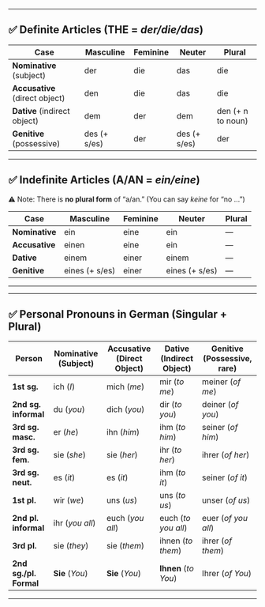 

---

## ✅ Definite Articles (THE = *der/die/das*)

| Case                           | Masculine    | Feminine | Neuter       | Plural            |
| ------------------------------ | ------------ | -------- | ------------ | ----------------- |
| **Nominative** (subject)       | der          | die      | das          | die               |
| **Accusative** (direct object) | den          | die      | das          | die               |
| **Dative** (indirect object)   | dem          | der      | dem          | den (+ n to noun) |
| **Genitive** (possessive)      | des (+ s/es) | der      | des (+ s/es) | der               |

---

## ✅ Indefinite Articles (A/AN = *ein/eine*)

⚠️ Note: There is **no plural form** of “a/an.” (You can say *keine* for “no …”)

| Case           | Masculine      | Feminine | Neuter         | Plural |
| -------------- | -------------- | -------- | -------------- | ------ |
| **Nominative** | ein            | eine     | ein            | —      |
| **Accusative** | einen          | eine     | ein            | —      |
| **Dative**     | einem          | einer    | einem          | —      |
| **Genitive**   | eines (+ s/es) | einer    | eines (+ s/es) | —      |

---


---

## ✅ Personal Pronouns in German (Singular + Plural)

| Person                 | Nominative (Subject) | Accusative (Direct Object) | Dative (Indirect Object) | Genitive (Possessive, rare) |
| ---------------------- | -------------------- | -------------------------- | ------------------------ | --------------------------- |
| **1st sg.**            | ich (*I*)            | mich (*me*)                | mir (*to me*)            | meiner (*of me*)            |
| **2nd sg. informal**   | du (*you*)           | dich (*you*)               | dir (*to you*)           | deiner (*of you*)           |
| **3rd sg. masc.**      | er (*he*)            | ihn (*him*)                | ihm (*to him*)           | seiner (*of him*)           |
| **3rd sg. fem.**       | sie (*she*)          | sie (*her*)                | ihr (*to her*)           | ihrer (*of her*)            |
| **3rd sg. neut.**      | es (*it*)            | es (*it*)                  | ihm (*to it*)            | seiner (*of it*)            |
| **1st pl.**            | wir (*we*)           | uns (*us*)                 | uns (*to us*)            | unser (*of us*)             |
| **2nd pl. informal**   | ihr (*you all*)      | euch (*you all*)           | euch (*to you all*)      | euer (*of you all*)         |
| **3rd pl.**            | sie (*they*)         | sie (*them*)               | ihnen (*to them*)        | ihrer (*of them*)           |
| **2nd sg./pl. Formal** | **Sie** (*You*)      | **Sie** (*You*)            | **Ihnen** (*to You*)     | Ihrer (*of You*)            |

---

